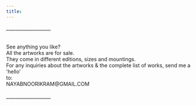 ```yaml
---
title:
---
```


<p class="project-description" id="inquiries">
___________________
</br>
</br>
</br>
See anything you like?
</br>
All the artworks are for sale.
</br>
They come in different editions, sizes and mountings.
</br>
For any inquiries about the artworks & the complete list of works, send me a 'hello' 
</br>
to:
</br>
NAYABNOORIKRAM@GMAIL.COM
</br>
</br>
___________________
</p>